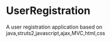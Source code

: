 # UserRegistration
A user registration application based on java,struts2,javascript,ajax,MVC,html,css
